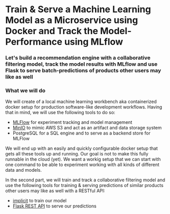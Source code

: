 # Train & Serve a Machine Learning Model as a Microservice using Docker and Track the Model-Performance using MLflow

### Let's build a recommendation engine with a collaborative filtering model, track the model results with MLflow and use Flask to serve batch-predictions of products other users may like as well

### What we will do

We will create of a local machine learning workbench aka containerized docker setup for production software-like development workflows. Having that in mind, we will use the following tools to do so:

+ [MLFlow](https://www.mlflow.org/) for experiment tracking and model management
+ [MinIO](https://min.io/) to mimic AWS S3 and act as an artifact and data storage system
+ PostgreSQL for a SQL engine and to serve as a backend store for MLFlow

We will end up with an easily and quickly configurable docker setup that gets all these tools up and running. Our goal is not to make this fully runnable in the cloud (yet). We want a workig setup that we can start with one command to be able to experiment working with all kinds of different data and models.

In the second part, we will train and track a collaborative filtering model and use the following tools for training & serving predictions of similar products other users may like as well with a RESTful API:

+ [implicit](https://github.com/benfred/implicit) to train our model
+ [Flask REST API](https://flask.palletsprojects.com/en/2.0.x/) to serve our predictions
